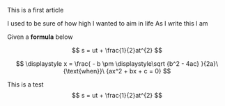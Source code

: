 This is a first article


I used to be sure of how high I wanted to aim in life
As I write this I am 


Given a **formula** below   

$$
s = ut + \frac{1}{2}at^{2}
$$

$$
\displaystyle x = \frac{ - b \pm \displaystyle\sqrt {b^2 - 4ac} }{2a}\ {\text{when}}\ {ax^2 + bx + c = 0}
$$

This is a test
$$
s = ut + \frac{1}{2}at^{2}
$$
